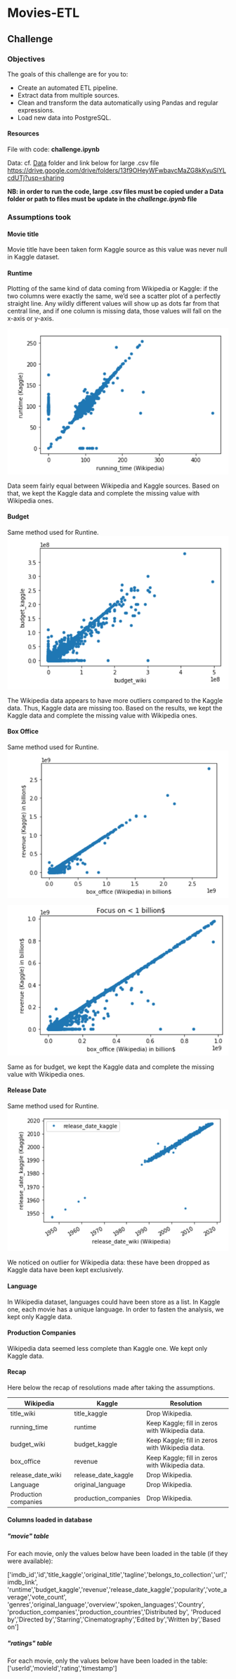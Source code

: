 # Movies-ETL

## Challenge

### Objectives
The goals of this challenge are for you to:

- Create an automated ETL pipeline.
- Extract data from multiple sources.
- Clean and transform the data automatically using Pandas and regular expressions.
- Load new data into PostgreSQL.

#### Resources

File with code: **challenge.ipynb**

Data: cf. [Data](Data/) folder and link below for large .csv file
https://drive.google.com/drive/folders/13f9OHeyWFwbavcMaZG8kKyuSlYLcdUTj?usp=sharing

**NB: in order to run the code, large .csv files must be copied under a Data folder or path to files must be update in the *challenge.ipynb* file**

### Assumptions took

#### Movie title

Movie title have been taken form Kaggle source as this value was never null in Kaggle dataset.

#### Runtime
Plotting of the same kind of data coming from Wikipedia or Kaggle: if the two columns were exactly the same, we’d see a scatter plot of a perfectly straight line. Any wildly different values will show up as dots far from that central line, and if one column is missing data, those values will fall on the x-axis or y-axis.

![Image_runtime](Images/Image_runtine.png)

Data seem fairly equal between Wikipedia and Kaggle sources.
Based on that, we kept the Kaggle data and complete the missing value with Wikipedia ones.

#### Budget
Same method used for Runtine.
![Image_budget](Images/Image_budget.png)

The Wikipedia data appears to have more outliers compared to the Kaggle data. Thus, Kaggle data are missing too. 
Based on the results, we kept the Kaggle data and complete the missing value with Wikipedia ones.

#### Box Office
Same method used for Runtine.
![Image_revenue1](Images/Image_revenue1.png)

![Image_revenue2](Images/Image_revenue2.png)

Same as for budget, we kept the Kaggle data and complete the missing value with Wikipedia ones.

#### Release Date
Same method used for Runtine.
![Images_release_date](Images/Image_release_date.png)

We noticed on outlier for Wikipedia data: these have been dropped as Kaggle data have been kept exclusively.


#### Language
In Wikipedia dataset, languages could have been store as a list.
In Kaggle one, each movie has a unique language.
In order to fasten the analysis, we kept only Kaggle data.

#### Production Companies
Wikipedia data seemed less complete than Kaggle one. We kept only Kaggle data.

#### Recap

Here below the recap of resolutions made after taking the assumptions.

|Wikipedia|Kaggle|Resolution|
|---|---|---|
|title_wiki|title_kaggle|Drop Wikipedia.|
|running_time|runtime|Keep Kaggle; fill in zeros with Wikipedia data.|
|budget_wiki|budget_kaggle|Keep Kaggle; fill in zeros with Wikipedia data.|
|box_office|revenue|Keep Kaggle; fill in zeros with Wikipedia data.|
|release_date_wiki|release_date_kaggle|Drop Wikipedia.|
|Language|original_language|Drop Wikipedia.|
|Production companies|production_companies|Drop Wikipedia.|

#### Columns loaded in database
##### "movie" table
For each movie, only the values below have been loaded in the table (if they were available):

['imdb_id','id','title_kaggle','original_title','tagline','belongs_to_collection','url','imdb_link',
'runtime','budget_kaggle','revenue','release_date_kaggle','popularity','vote_average','vote_count',
'genres','original_language','overview','spoken_languages','Country',
'production_companies','production_countries','Distributed by',
'Produced by','Directed by','Starring','Cinematography','Edited by','Written by','Based on']

##### "ratings" table
For each movie, only the values below have been loaded in the table:
['userId','movieId','rating','timestamp']



